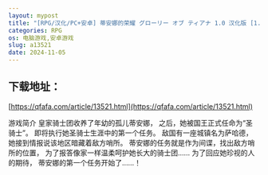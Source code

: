 ```yaml
---
layout: mypost
title: "[RPG/汉化/PC+安卓] 蒂安娜的荣耀 グローリー オブ ティアナ 1.0 汉化版 [1.2G]"
categories: RPG
os: 电脑游戏,安卓游戏
slug: a13521
date: 2024-11-05
---
```


## 下载地址：

[https://qfafa.com/article/13521.html](https://qfafa.com/article/13521.html)

游戏简介
皇家骑士团收养了年幼的孤儿蒂安娜，
之后，她被国王正式任命为“圣骑士”。
即将执行她圣骑士生涯中的第一个任务。
敌国有一座城镇名为萨哈德，
她接到情报说该地区暗藏着敌方哨所。
蒂安娜的任务就是作为间谍，找出敌方哨所的位置，
为了报答像家一样温柔呵护她长大的骑士团……
为了回应她珍视的人的期待，
蒂安娜的第一个任务开始了……！